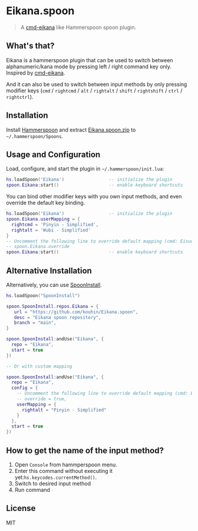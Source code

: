 # Eikana.spoon

> A [cmd-eikana](https://github.com/iMasanari/cmd-eikana) like Hammerspoon spoon plugin.

## What's that?

Eikana is a hammerspoon plugin that can be used to switch between alphanumeric/kana mode by pressing left / right command key only. Inspired by [cmd-eikana](https://github.com/iMasanari/cmd-eikana).

And it can also be used to switch between input methods by only pressing modifier keys (`cmd` / `rightcmd` / `alt` / `rightalt` / `shift` / `rightshift` / `ctrl` / `rightctrl`).

## Installation

Install [Hammerspoon](http://www.hammerspoon.org) and extract [Eikana.spoon.zip](https://github.com/kouhin/Eikana.spoon/releases/latest) to `~/.hammerspoon/Spoons`.

## Usage and Configuration

Load, configure, and start the plugin in `~/.hammerspoon/init.lua`:

```lua
hs.loadSpoon('Eikana')                 -- initialize the plugin
spoon.Eikana:start()                   -- enable keyboard shortcuts
```

You can bind other modifier keys with you own input methods, and even override the default key binding.

```lua
hs.loadSpoon('Eikana')                 -- initialize the plugin
spoon.Eikana.userMapping = {
  rightcmd = 'Pinyin - Simplified',
  rightalt = 'Wubi - Simplified'
}
-- Uncomment the following line to override default mapping (cmd: Eisuu, rightcmd: Kana)
-- spoon.Eikana.override
spoon.Eikana:start()                   -- enable keyboard shortcuts

```

## Alternative Installation

Alternatively, you can use [SpoonInstall](https://www.hammerspoon.org/Spoons/SpoonInstall.html).

``` lua
hs.loadSpoon("SpoonInstall")

spoon.SpoonInstall.repos.Eikana = {
   url = "https://github.com/kouhin/Eikana.spoon",
   desc = "Eikana spoon repository",
   branch = "main",
}

spoon.SpoonInstall:andUse("Eikana", {
  repo = "Eikana",
  start = true
})

-- Or with custom mapping

spoon.SpoonInstall:andUse("Eikana", {
  repo = "Eikana",
  config = {
    -- Uncomment the following line to override default mapping (cmd: Eisuu, rightcmd: Kana)
    -- override = true,
    userMapping = {
      rightalt = "Pinyin - Simplified"
    }
  },
  start = true
})

```

## How to get the name of the input method?

1. Open `Console` from hammperspoon menu.
2. Enter this command without executing it yet:`hs.keycodes.currentMethod()`.
3. Switch to desired input method
4. Run command

## License

MIT
